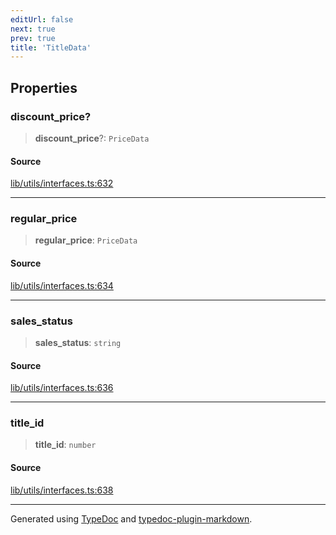 ```yaml
---
editUrl: false
next: true
prev: true
title: 'TitleData'
---
```


## Properties

### discount_price?

> **discount_price**?: `PriceData`

#### Source

[lib/utils/interfaces.ts:632](https://github.com/favna/nintendo-switch-eshop/blob/7e1c1df147b1f9067aea692f9d4dd56664ae35c8/src/lib/utils/interfaces.ts#L632)

---

### regular_price

> **regular_price**: `PriceData`

#### Source

[lib/utils/interfaces.ts:634](https://github.com/favna/nintendo-switch-eshop/blob/7e1c1df147b1f9067aea692f9d4dd56664ae35c8/src/lib/utils/interfaces.ts#L634)

---

### sales_status

> **sales_status**: `string`

#### Source

[lib/utils/interfaces.ts:636](https://github.com/favna/nintendo-switch-eshop/blob/7e1c1df147b1f9067aea692f9d4dd56664ae35c8/src/lib/utils/interfaces.ts#L636)

---

### title_id

> **title_id**: `number`

#### Source

[lib/utils/interfaces.ts:638](https://github.com/favna/nintendo-switch-eshop/blob/7e1c1df147b1f9067aea692f9d4dd56664ae35c8/src/lib/utils/interfaces.ts#L638)

---

Generated using [TypeDoc](https://typedoc.org) and [typedoc-plugin-markdown](https://typedoc-plugin-markdown.org).
